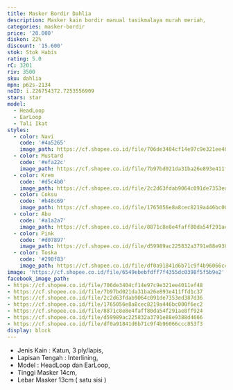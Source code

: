 ```yaml
---
title: Masker Bordir Dahlia
description: Masker kain bordir manual tasikmalaya murah meriah,
categories: masker-bordir
price: '20.000'
diskon: 22%
discount: '15.600'
stok: Stok Habis
rating: 5.0
rC: 3201
riv: 3500
sku: dahlia
mpn: p62s-2134
noID: i.226754372.7253556909
stars: star
model:
  - HeadLoop
  - EarLoop
  - Tali Ikat
styles:
  - color: Navi
    code: '#4a5265'
    image_path: https://cf.shopee.co.id/file/706de3404cf14e97c9e321ee4011ef48
  - color: Mustard
    code: '#efa22c'
    image_path: https://cf.shopee.co.id/file/7b97bd021da31ba26e893e411ffd1c37
  - color: Krem
    code: '#d5c4b0'
    image_path: https://cf.shopee.co.id/file/2c2d63fdab9064c091de7353ed387d36
  - color: Coksu
    code: '#b48c69'
    image_path: https://cf.shopee.co.id/file/1765056e8a8cec8219a446bc000f6ec2
  - color: Abu
    code: '#a1a2a7'
    image_path: https://cf.shopee.co.id/file/8871c8e8e4faff80da54f291ae8ff924
  - color: Pink
    code: '#d07897'
    image_path: https://cf.shopee.co.id/file/d59989ac225832a3791e88e9388d4666
  - color: Toska
    code: '#298f83'
    image_path: https://cf.shopee.co.id/file/df0a91841d6b71c9f4b96066ccc853f3
image: 'https://cf.shopee.co.id/file/6549ebebfdff7f4355dc0398f5f5b9e2'
facebook_image_path:
- https://cf.shopee.co.id/file/706de3404cf14e97c9e321ee4011ef48
- https://cf.shopee.co.id/file/7b97bd021da31ba26e893e411ffd1c37
- https://cf.shopee.co.id/file/2c2d63fdab9064c091de7353ed387d36
- https://cf.shopee.co.id/file/1765056e8a8cec8219a446bc000f6ec2
- https://cf.shopee.co.id/file/8871c8e8e4faff80da54f291ae8ff924
- https://cf.shopee.co.id/file/d59989ac225832a3791e88e9388d4666
- https://cf.shopee.co.id/file/df0a91841d6b71c9f4b96066ccc853f3
display: block
---
```


- Jenis Kain : Katun, 3 ply/lapis,
- Lapisan Tengah : Interlining,
- Model : HeadLoop dan EarLoop,
- Tinggi Masker 14cm,
- Lebar Masker 13cm ( satu sisi )
